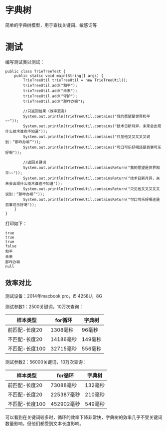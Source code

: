 # 字典树

简单的字典树模型，用于查找关键词、敏感词等

# 测试

编写测试类以测试：

```
public class TrieTreeTest {
    public static void main(String[] args) {
        TrieTreeUtil trieTreeUtil = new TrieTreeUtil();
        trieTreeUtil.add("和平");
        trieTreeUtil.add("未来");
        trieTreeUtil.add("守护");
        trieTreeUtil.add("那咋办嘛");

        //只返回结果（效率更高）
        System.out.println(trieTreeUtil.contains("我的愿望是世界和平~~"));
        System.out.println(trieTreeUtil.contains("技术日新月异，未来会出现什么技术谁也不知道"));
        System.out.println(trieTreeUtil.contains("只见他又又又又又说到：“那咋办嘛”"));
        System.out.println(trieTreeUtil.contains("可口可乐好喝还是百事可乐好喝"));

        //返回关键词
        System.out.println(trieTreeUtil.containsReturn("我的愿望是世界和平~~"));
        System.out.println(trieTreeUtil.containsReturn("技术日新月异，未来会出现什么技术谁也不知道"));
        System.out.println(trieTreeUtil.containsReturn("只见他又又又又又说到：“那咋办嘛”"));
        System.out.println(trieTreeUtil.containsReturn("可口可乐好喝还是百事可乐好喝"));
    }
}
```

打印如下：
```
true
true
true
false
和平
未来
那咋办嘛
null
```

## 效率对比

测试设备：2014年macbook pro，i5 4258U，8G

测试参数1：2500关键词，10万次查询：

|样本类型|for循环|字典树|
|----|----|----|
|前匹配-长度20|1308毫秒|96毫秒|
|不匹配-长度20|14186毫秒|149毫秒|
|不匹配-长度100|32715毫秒|556毫秒|

测试参数2：56000关键词，10万次查询：

|样本类型|for循环|字典树|
|----|----|----|
|前匹配-长度20|73088毫秒|132毫秒|
|不匹配-长度20|225387毫秒|210毫秒|
|不匹配-长度100|452902毫秒|549毫秒|

可以看到在关键词较多时，循环的效率下降非常快，字典树的效率几乎不受关键词数量影响，但他们都受到文本长度影响。

